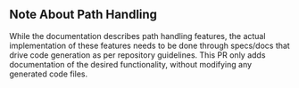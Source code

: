 
## Note About Path Handling

While the documentation describes path handling features, the actual implementation of these features needs to be done through specs/docs that drive code generation as per repository guidelines. This PR only adds documentation of the desired functionality, without modifying any generated code files.
